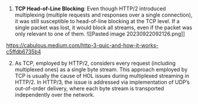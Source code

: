 1. **TCP Head-of-Line Blocking**: Even though HTTP/2 introduced multiplexing (multiple requests and responses over a single connection), it was still susceptible to head-of-line blocking at the TCP level. If a single packet was lost, it would block all streams, even if the packet was only relevant to one of them. 
![[Pasted image 20230922092126.png]]

https://cabulous.medium.com/http-3-quic-and-how-it-works-c5ffdb6735b4

2. As TCP, employed by HTTP/2, considers every request (including multiplexed ones) as a single byte stream. This approach employed by TCP is usually the cause of HOL issues during multiplexed streaming in HTTP/2. In HTTP/3, the issue is addressed via implementation of UDP’s out-of-order delivery, where each byte stream is transported independently over the network.